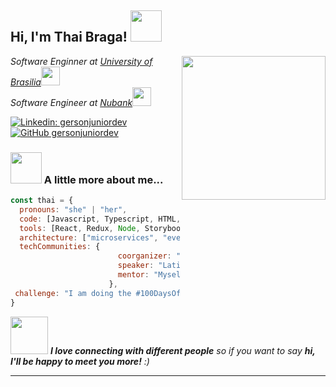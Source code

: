 <h2> Hi, I'm Thai Braga! <img src="https://media.giphy.com/media/mGcNjsfWAjY5AEZNw6/giphy.gif" width="50"></h2>
<img align='right' src="https://media.giphy.com/media/ieyl9zmCjO4b4t6qoY/giphy.gif" width="230">
<p><em>Software Enginner at <a href="http://www.unb.br">University of Brasilia</a><img src="https://media.giphy.com/media/fYSnHlufseco8Fh93Z/giphy.gif" width="30"></br>Software Engineer at <a href="https://international.nubank.com.br/about/">Nubank</a><img src="https://media.giphy.com/media/WUlplcMpOCEmTGBtBW/giphy.gif" width="30"> 
</em></p>

[![Linkedin: gersonjuniordev](https://img.shields.io/badge/-thaianebraga-blue?style=flat-square&logo=Linkedin&logoColor=white&link=https://www.linkedin.com/in/gersonjuniordev/)](https://www.linkedin.com/in/thaianebraga/)
[![GitHub gersonjuniordev](https://img.shields.io/github/followers/thaiane?label=follow&style=social)](https://github.com/gersonjuniordev)


### <img src="https://media.giphy.com/media/VgCDAzcKvsR6OM0uWg/giphy.gif" width="50"> A little more about me...  

```javascript
const thai = {
  pronouns: "she" | "her",
  code: [Javascript, Typescript, HTML, CSS, Python, JavaScript],
  tools: [React, Redux, Node, Storybook, Styled-Components, Docker],
  architecture: ["microservices", "event-driven", "design system pattern"],
  techCommunities: {
                        coorganizer: "Alden Technology Ltda",
                        speaker: "Latinity",
                        mentor: "Myself"
                      },
 challenge: "I am doing the #100DaysOfCode challenge focused on react and typescript"
}
```

<img src="https://media.giphy.com/media/LnQjpWaON8nhr21vNW/giphy.gif" width="60"> <em><b>I love connecting with different people</b> so if you want to say <b>hi, I'll be happy to meet you more!</b> :)</em>

---
